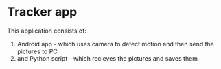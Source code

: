 # Tracker app
This application consists of:
1) Android app - which uses camera to detect motion and then send the pictures to PC
2) and Python script  - which recieves the pictures and saves them
